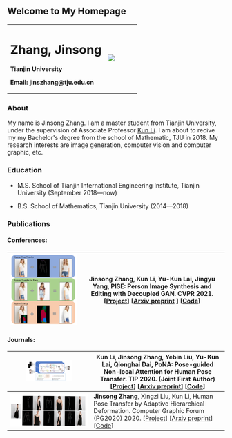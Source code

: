 ## Welcome to My Homepage

<table border="0">
  <tr>
    <td width="75%">
      <h1>Zhang, Jinsong</h1>
      <p><b>Tianjin University</b></p>
      <p><b>Email: jinszhang@tju.edu.cn</b></p>
    </td>
    <td width="25%">
      <img src="/zhengjianzhao.jpg" width="100%">      
    </td>
  </tr>
</table>



### About

My name is Jinsong Zhang. I am a master student from Tianjin University, under the supervision of Associate Professor [Kun Li](http://cic.tju.edu.cn/faculty/likun/index.html). I am about to recive my my Bachelor's degree from the school of Mathematic, TJU in 2018. My research interests are image generation, computer vision and computer graphic, etc.



### Education

- M.S. School of Tianjin International Engineering Institute, Tianjin University (September 2018—now)

- B.S. School of  Mathematics, Tianjin University (2014—2018)

  

### Publications

#### Conferences:
|  <img src="teasers/pise.png" height="60%">   | **Jinsong Zhang**, Kun Li, Yu-Kun Lai, Jingyu Yang, PISE: Person Image Synthesis and Editing with Decoupled GAN. CVPR 2021. [[Project](http://cic.tju.edu.cn/faculty/likun/projects/PISE/index.html)] [[Arxiv preprint](https://arxiv.org/abs/2103.04023) ] [[Code](https://github.com/Zhangjinso/PISE)] |
| ---- | ------------------------------------------------------------ |



#### Journals:

|    <img src="teasers/pona.png" width="60%">  | Kun Li, **Jinsong Zhang**, Yebin Liu, Yu-Kun Lai, Qionghai Dai, PoNA: Pose-guided Non-local Attention for Human Pose Transfer. TIP 2020. (Joint First Author) [[Project](http://cic.tju.edu.cn/faculty/likun/projects/PoseTrans_TIP/TIP2020.html)] [[Arxiv preprint](https://arxiv.org/abs/2012.07049)] [[Code](https://github.com/Zhangjinso/PoNA)] |
| ---- | ------------------------------------------------------------ |
|   ![0](teasers/pinet.png)   | **Jinsong Zhang**, Xingzi Liu, Kun Li, Human Pose Transfer by Adaptive Hierarchical Deformation. Computer Graphic Forum (PG2020) 2020. [[Project](http://cic.tju.edu.cn/faculty/likun/projects/PoseTrans_pg/PINet.html)] [[Arxiv preprint](https://arxiv.org/abs/2012.06940)] [[Code](https://github.com/Zhangjinso/PINet_PG)] |




